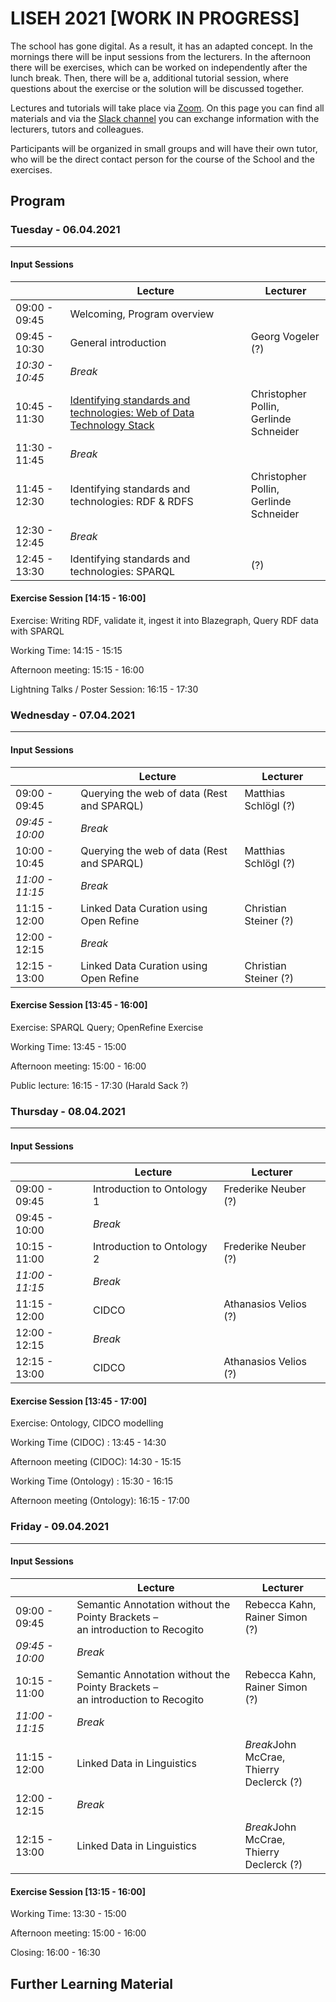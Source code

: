 # LISEH 2021 [WORK IN PROGRESS]

The school has gone digital. As a result, it has an adapted concept. In the mornings there will be input sessions from the lecturers. In the afternoon there will be exercises, which can be worked on independently after the lunch break. Then, there will be a, additional tutorial session, where questions about the exercise or the solution will be discussed together.

Lectures and tutorials will take place via [Zoom](). On this page you can find all materials and via the [Slack channel]() you can exchange information with the lecturers, tutors and colleagues.

Participants will be organized in small groups and will have their own tutor, who will be the direct contact person for the course of the School and the exercises.

## Program

### Tuesday - 06.04.2021

------

#### Input Sessions

|                 | Lecture                                                      | Lecturer                                     |
| --------------- | ------------------------------------------------------------ | -------------------------------------------- |
| 09:00 - 09:45   | Welcoming, Program overview                                  |                                              |
| 09:45 - 10:30   | General introduction                                         | Georg Vogeler (?)                            |
| *10:30 - 10:45* | *Break*                                                      |                                              |
| 10:45 - 11:30   | [Identifying standards and technologies: Web of Data Technology Stack](https://docs.google.com/presentation/d/1T7SW8qbnpFYdLQEOIN8StRZJ4cMedFHYWL08Ve35WXI/edit?usp=sharing) | Christopher Pollin, <br />Gerlinde Schneider |
| 11:30 - 11:45   | *Break*                                                      |                                              |
| 11:45 - 12:30   | Identifying standards and technologies: RDF & RDFS           | Christopher Pollin, <br />Gerlinde Schneider |
| 12:30 - 12:45   | *Break*                                                      |                                              |
| 12:45 - 13:30   | Identifying standards and technologies: SPARQL               | (?)                                          |

#### Exercise Session [14:15 - 16:00]

Exercise: Writing RDF, validate it, ingest it into Blazegraph, Query RDF data with SPARQL

Working Time: 14:15 - 15:15

Afternoon meeting: 15:15 - 16:00

Lightning Talks / Poster Session: 16:15 - 17:30

### Wednesday - 07.04.2021

------

#### Input Sessions

|                 | Lecture                                    | Lecturer              |
| :-------------- | ------------------------------------------ | --------------------- |
| 09:00 - 09:45   | Querying the web of data (Rest and SPARQL) | Matthias Schlögl (?)  |
| *09:45 - 10:00* | *Break*                                    |                       |
| 10:00 - 10:45   | Querying the web of data (Rest and SPARQL) | Matthias Schlögl (?)  |
| *11:00 - 11:15* | *Break*                                    |                       |
| 11:15 - 12:00   | Linked Data Curation using Open Refine     | Christian Steiner (?) |
| 12:00 - 12:15   | *Break*                                    |                       |
| 12:15 - 13:00   | Linked Data Curation using Open Refine     | Christian Steiner (?) |

#### Exercise Session  [13:45 - 16:00]

Exercise: SPARQL Query; OpenRefine Exercise

Working Time: 13:45 - 15:00

Afternoon meeting: 15:00 - 16:00

Public lecture: 16:15 - 17:30  (Harald Sack ?)

### Thursday - 08.04.2021

------

#### Input Sessions

|                 | Lecture                    | Lecturer              |
| --------------- | -------------------------- | --------------------- |
| 09:00 - 09:45   | Introduction to Ontology 1 | Frederike Neuber (?)  |
| 09:45 - 10:00   | *Break*                    |                       |
| 10:15 - 11:00   | Introduction to Ontology 2 | Frederike Neuber (?)  |
| *11:00 - 11:15* | *Break*                    |                       |
| 11:15 - 12:00   | CIDCO                      | Athanasios Velios (?) |
| 12:00 - 12:15   | *Break*                    |                       |
| 12:15 - 13:00   | CIDCO                      | Athanasios Velios (?) |

#### Exercise Session  [13:45 - 17:00]

Exercise: Ontology, CIDCO modelling

Working Time (CIDOC) : 13:45 - 14:30

Afternoon meeting (CIDOC): 14:30 - 15:15

Working Time (Ontology) : 15:30 - 16:15

Afternoon meeting (Ontology): 16:15 - 17:00

### Friday  - 09.04.2021

------

#### Input Sessions

|                 | Lecture                                                      | Lecturer                                       |
| --------------- | ------------------------------------------------------------ | ---------------------------------------------- |
| 09:00 - 09:45   | Semantic Annotation without the Pointy Brackets – <br />an introduction to Recogito | Rebecca Kahn,<br />Rainer Simon (?)            |
| *09:45 - 10:00* | *Break*                                                      |                                                |
| 10:15 - 11:00   | Semantic Annotation without the Pointy Brackets – <br />an introduction to Recogito | Rebecca Kahn,<br />Rainer Simon (?)            |
| *11:00 - 11:15* | *Break*                                                      |                                                |
| 11:15 - 12:00   | Linked Data in Linguistics                                   | *Break*John McCrae, <br />Thierry Declerck (?) |
| 12:00 - 12:15   | *Break*                                                      |                                                |
| 12:15 - 13:00   | Linked Data in Linguistics                                   | *Break*John McCrae, <br />Thierry Declerck (?) |

#### Exercise Session  [13:15 - 16:00]

Working Time: 13:30 - 15:00

Afternoon meeting: 15:00 - 16:00

Closing: 16:00 - 16:30

## Further Learning Material
